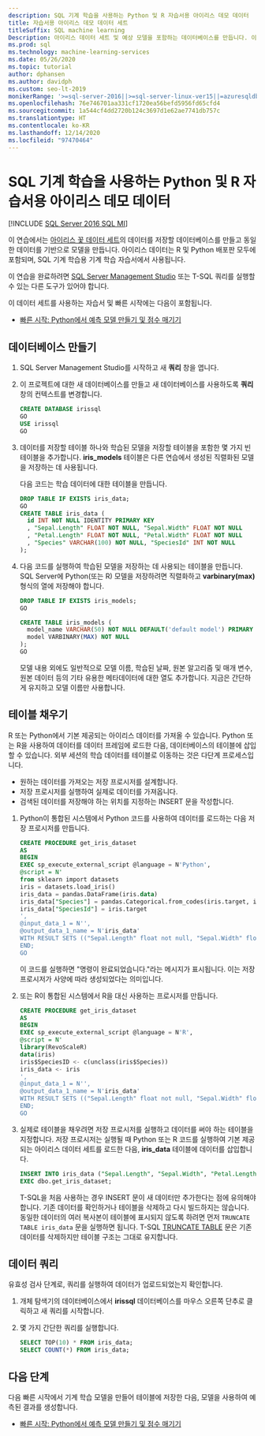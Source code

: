 ```yaml
---
description: SQL 기계 학습을 사용하는 Python 및 R 자습서용 아이리스 데모 데이터
title: 자습서용 아이리스 데모 데이터 세트
titleSuffix: SQL machine learning
Description: 아이리스 데이터 세트 및 예상 모델을 포함하는 데이터베이스를 만듭니다. 이 데이터 세트는 SQL 기계 학습을 사용하는 R 및 Python 자습서에 사용됩니다.
ms.prod: sql
ms.technology: machine-learning-services
ms.date: 05/26/2020
ms.topic: tutorial
author: dphansen
ms.author: davidph
ms.custom: seo-lt-2019
monikerRange: '>=sql-server-2016||>=sql-server-linux-ver15||=azuresqldb-mi-current'
ms.openlocfilehash: 76e746701aa331cf1720ea56befd5956fd65cfd4
ms.sourcegitcommit: 1a544cf4dd2720b124c3697d1e62ae7741db757c
ms.translationtype: HT
ms.contentlocale: ko-KR
ms.lasthandoff: 12/14/2020
ms.locfileid: "97470464"
---
```

# <a name="iris-demo-data-for-python-and-r-tutorials-with-sql-machine-learning"></a>SQL 기계 학습을 사용하는 Python 및 R 자습서용 아이리스 데모 데이터
[!INCLUDE [SQL Server 2016 SQL MI](../../includes/applies-to-version/sqlserver2016-asdbmi.md)]

이 연습에서는 [아이리스 꽃 데이터 세트](https://en.wikipedia.org/wiki/Iris_flower_data_set)의 데이터를 저장할 데이터베이스를 만들고 동일한 데이터를 기반으로 모델을 만듭니다. 아이리스 데이터는 R 및 Python 배포판 모두에 포함되며, SQL 기계 학습용 기계 학습 자습서에서 사용됩니다.

이 연습을 완료하려면 [SQL Server Management Studio](../../ssms/download-sql-server-management-studio-ssms.md) 또는 T-SQL 쿼리를 실행할 수 있는 다른 도구가 있어야 합니다.

이 데이터 세트를 사용하는 자습서 및 빠른 시작에는 다음이 포함됩니다.

+ [빠른 시작: Python에서 예측 모델 만들기 및 점수 매기기](quickstart-python-train-score-model.md)

## <a name="create-the-database"></a>데이터베이스 만들기

1. SQL Server Management Studio를 시작하고 새 **쿼리** 창을 엽니다.  

2. 이 프로젝트에 대한 새 데이터베이스를 만들고 새 데이터베이스를 사용하도록 **쿼리** 창의 컨텍스트를 변경합니다.

    ```sql
    CREATE DATABASE irissql
    GO
    USE irissql
    GO
    ```

3. 데이터를 저장할 테이블 하나와 학습된 모델을 저장할 테이블을 포함한 몇 가지 빈 테이블을 추가합니다. **iris_models** 테이블은 다른 연습에서 생성된 직렬화된 모델을 저장하는 데 사용됩니다.

    다음 코드는 학습 데이터에 대한 테이블을 만듭니다.

    ```sql
    DROP TABLE IF EXISTS iris_data;
    GO
    CREATE TABLE iris_data (
      id INT NOT NULL IDENTITY PRIMARY KEY
      , "Sepal.Length" FLOAT NOT NULL, "Sepal.Width" FLOAT NOT NULL
      , "Petal.Length" FLOAT NOT NULL, "Petal.Width" FLOAT NOT NULL
      , "Species" VARCHAR(100) NOT NULL, "SpeciesId" INT NOT NULL
    );
    ```

4. 다음 코드를 실행하여 학습된 모델을 저장하는 데 사용되는 테이블을 만듭니다. SQL Server에 Python(또는 R) 모델을 저장하려면 직렬화하고 **varbinary(max)** 형식의 열에 저장해야 합니다.

    ```sql
    DROP TABLE IF EXISTS iris_models;
    GO

    CREATE TABLE iris_models (
      model_name VARCHAR(50) NOT NULL DEFAULT('default model') PRIMARY KEY,
      model VARBINARY(MAX) NOT NULL
    );
    GO
    ```

    모델 내용 외에도 일반적으로 모델 이름, 학습된 날짜, 원본 알고리즘 및 매개 변수, 원본 데이터 등의 기타 유용한 메타데이터에 대한 열도 추가합니다. 지금은 간단하게 유지하고 모델 이름만 사용합니다.

## <a name="populate-the-table"></a>테이블 채우기

R 또는 Python에서 기본 제공되는 아이리스 데이터를 가져올 수 있습니다. Python 또는 R을 사용하여 데이터를 데이터 프레임에 로드한 다음, 데이터베이스의 테이블에 삽입할 수 있습니다. 외부 세션의 학습 데이터를 테이블로 이동하는 것은 다단계 프로세스입니다.

+ 원하는 데이터를 가져오는 저장 프로시저를 설계합니다.
+ 저장 프로시저를 실행하여 실제로 데이터를 가져옵니다.
+ 검색된 데이터를 저장해야 하는 위치를 지정하는 INSERT 문을 작성합니다.

1. Python이 통합된 시스템에서 Python 코드를 사용하여 데이터를 로드하는 다음 저장 프로시저를 만듭니다.

    ```sql
    CREATE PROCEDURE get_iris_dataset
    AS
    BEGIN
    EXEC sp_execute_external_script @language = N'Python', 
    @script = N'
    from sklearn import datasets
    iris = datasets.load_iris()
    iris_data = pandas.DataFrame(iris.data)
    iris_data["Species"] = pandas.Categorical.from_codes(iris.target, iris.target_names)
    iris_data["SpeciesId"] = iris.target
    ', 
    @input_data_1 = N'', 
    @output_data_1_name = N'iris_data'
    WITH RESULT SETS (("Sepal.Length" float not null, "Sepal.Width" float not null, "Petal.Length" float not null, "Petal.Width" float not null, "Species" varchar(100) not null, "SpeciesId" int not null));
    END;
    GO
    ```

    이 코드를 실행하면 "명령이 완료되었습니다."라는 메시지가 표시됩니다. 이는 저장 프로시저가 사양에 따라 생성되었다는 의미입니다.

2. 또는 R이 통합된 시스템에서 R을 대신 사용하는 프로시저를 만듭니다.

    ```sql
    CREATE PROCEDURE get_iris_dataset
    AS
    BEGIN
    EXEC sp_execute_external_script @language = N'R', 
    @script = N'
    library(RevoScaleR)
    data(iris)
    iris$SpeciesID <- c(unclass(iris$Species))
    iris_data <- iris
    ', 
    @input_data_1 = N'', 
    @output_data_1_name = N'iris_data'
    WITH RESULT SETS (("Sepal.Length" float not null, "Sepal.Width" float not null, "Petal.Length" float not null, "Petal.Width" float not null, "Species" varchar(100) not null, "SpeciesId" int not null));
    END;
    GO
    ```

3. 실제로 테이블을 채우려면 저장 프로시저를 실행하고 데이터를 써야 하는 테이블을 지정합니다. 저장 프로시저는 실행될 때 Python 또는 R 코드를 실행하여 기본 제공되는 아이리스 데이터 세트를 로드한 다음, **iris_data** 테이블에 데이터를 삽입합니다.

    ```sql
    INSERT INTO iris_data ("Sepal.Length", "Sepal.Width", "Petal.Length", "Petal.Width", "Species", "SpeciesId")
    EXEC dbo.get_iris_dataset;
    ```

    T-SQL을 처음 사용하는 경우 INSERT 문이 새 데이터만 추가한다는 점에 유의해야 합니다. 기존 데이터를 확인하거나 테이블을 삭제하고 다시 빌드하지는 않습니다. 동일한 데이터의 여러 복사본이 테이블에 표시되지 않도록 하려면 먼저 `TRUNCATE TABLE iris_data` 문을 실행하면 됩니다. T-SQL [TRUNCATE TABLE](../../t-sql/statements/truncate-table-transact-sql.md) 문은 기존 데이터를 삭제하지만 테이블 구조는 그대로 유지합니다.

## <a name="query-the-data"></a>데이터 쿼리

유효성 검사 단계로, 쿼리를 실행하여 데이터가 업로드되었는지 확인합니다.

1. 개체 탐색기의 데이터베이스에서 **irissql** 데이터베이스를 마우스 오른쪽 단추로 클릭하고 새 쿼리를 시작합니다.

2. 몇 가지 간단한 쿼리를 실행합니다.

    ```sql
    SELECT TOP(10) * FROM iris_data;
    SELECT COUNT(*) FROM iris_data;
    ```

## <a name="next-steps"></a>다음 단계

다음 빠른 시작에서 기계 학습 모델을 만들어 테이블에 저장한 다음, 모델을 사용하여 예측된 결과를 생성합니다.

+ [빠른 시작: Python에서 예측 모델 만들기 및 점수 매기기](quickstart-python-train-score-model.md)